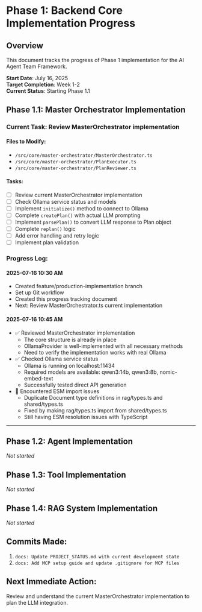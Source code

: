 # Phase 1: Backend Core Implementation Progress

## Overview
This document tracks the progress of Phase 1 implementation for the AI Agent Team Framework.

**Start Date**: July 16, 2025  
**Target Completion**: Week 1-2  
**Current Status**: Starting Phase 1.1

## Phase 1.1: Master Orchestrator Implementation

### Current Task: Review MasterOrchestrator implementation

#### Files to Modify:
- `/src/core/master-orchestrator/MasterOrchestrator.ts`
- `/src/core/master-orchestrator/PlanExecutor.ts`
- `/src/core/master-orchestrator/PlanReviewer.ts`

#### Tasks:
- [ ] Review current MasterOrchestrator implementation
- [ ] Check Ollama service status and models
- [ ] Implement `initialize()` method to connect to Ollama
- [ ] Complete `createPlan()` with actual LLM prompting
- [ ] Implement `parsePlan()` to convert LLM response to Plan object
- [ ] Complete `replan()` logic
- [ ] Add error handling and retry logic
- [ ] Implement plan validation

### Progress Log:

#### 2025-07-16 10:30 AM
- Created feature/production-implementation branch
- Set up Git workflow
- Created this progress tracking document
- Next: Review MasterOrchestrator.ts current implementation

#### 2025-07-16 10:45 AM
- ✅ Reviewed MasterOrchestrator implementation
  - The core structure is already in place
  - OllamaProvider is well-implemented with all necessary methods
  - Need to verify the implementation works with real Ollama
- ✅ Checked Ollama service status
  - Ollama is running on localhost:11434
  - Required models are available: qwen3:14b, qwen3:8b, nomic-embed-text
  - Successfully tested direct API generation
- 🚧 Encountered ESM import issues
  - Duplicate Document type definitions in rag/types.ts and shared/types.ts
  - Fixed by making rag/types.ts import from shared/types.ts
  - Still having ESM resolution issues with TypeScript

---

## Phase 1.2: Agent Implementation
*Not started*

## Phase 1.3: Tool Implementation
*Not started*

## Phase 1.4: RAG System Implementation
*Not started*

## Commits Made:
1. `docs: Update PROJECT_STATUS.md with current development state`
2. `docs: Add MCP setup guide and update .gitignore for MCP files`

## Next Immediate Action:
Review and understand the current MasterOrchestrator implementation to plan the LLM integration.